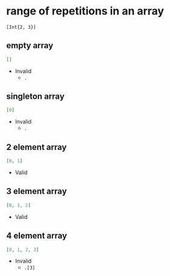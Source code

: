 # range of repetitions in an array  
```jsbp
[Int{2, 3}]
```

## empty array
```json
[]
```
+ Invalid
    - `.`

## singleton array
```json
[0]
```
+ Invalid
    - `.`

## 2 element array
```json
[0, 1]
```
+ Valid

## 3 element array
```json
[0, 1, 2]
```
+ Valid

## 4 element array
```json
[0, 1, 2, 3]
```
+ Invalid
    - `.[3]`